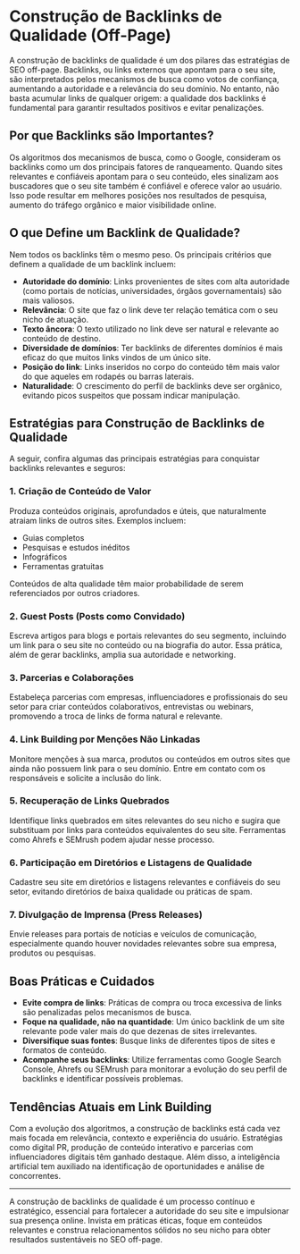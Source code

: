 # Construção de Backlinks de Qualidade (Off-Page)

A construção de backlinks de qualidade é um dos pilares das estratégias de SEO off-page. Backlinks, ou links externos que apontam para o seu site, são interpretados pelos mecanismos de busca como votos de confiança, aumentando a autoridade e a relevância do seu domínio. No entanto, não basta acumular links de qualquer origem: a qualidade dos backlinks é fundamental para garantir resultados positivos e evitar penalizações.

## Por que Backlinks são Importantes?

Os algoritmos dos mecanismos de busca, como o Google, consideram os backlinks como um dos principais fatores de ranqueamento. Quando sites relevantes e confiáveis apontam para o seu conteúdo, eles sinalizam aos buscadores que o seu site também é confiável e oferece valor ao usuário. Isso pode resultar em melhores posições nos resultados de pesquisa, aumento do tráfego orgânico e maior visibilidade online.

## O que Define um Backlink de Qualidade?

Nem todos os backlinks têm o mesmo peso. Os principais critérios que definem a qualidade de um backlink incluem:

- **Autoridade do domínio**: Links provenientes de sites com alta autoridade (como portais de notícias, universidades, órgãos governamentais) são mais valiosos.
- **Relevância**: O site que faz o link deve ter relação temática com o seu nicho de atuação.
- **Texto âncora**: O texto utilizado no link deve ser natural e relevante ao conteúdo de destino.
- **Diversidade de domínios**: Ter backlinks de diferentes domínios é mais eficaz do que muitos links vindos de um único site.
- **Posição do link**: Links inseridos no corpo do conteúdo têm mais valor do que aqueles em rodapés ou barras laterais.
- **Naturalidade**: O crescimento do perfil de backlinks deve ser orgânico, evitando picos suspeitos que possam indicar manipulação.

## Estratégias para Construção de Backlinks de Qualidade

A seguir, confira algumas das principais estratégias para conquistar backlinks relevantes e seguros:

### 1. **Criação de Conteúdo de Valor**

Produza conteúdos originais, aprofundados e úteis, que naturalmente atraiam links de outros sites. Exemplos incluem:

- Guias completos
- Pesquisas e estudos inéditos
- Infográficos
- Ferramentas gratuitas

Conteúdos de alta qualidade têm maior probabilidade de serem referenciados por outros criadores.

### 2. **Guest Posts (Posts como Convidado)**

Escreva artigos para blogs e portais relevantes do seu segmento, incluindo um link para o seu site no conteúdo ou na biografia do autor. Essa prática, além de gerar backlinks, amplia sua autoridade e networking.

### 3. **Parcerias e Colaborações**

Estabeleça parcerias com empresas, influenciadores e profissionais do seu setor para criar conteúdos colaborativos, entrevistas ou webinars, promovendo a troca de links de forma natural e relevante.

### 4. **Link Building por Menções Não Linkadas**

Monitore menções à sua marca, produtos ou conteúdos em outros sites que ainda não possuem link para o seu domínio. Entre em contato com os responsáveis e solicite a inclusão do link.

### 5. **Recuperação de Links Quebrados**

Identifique links quebrados em sites relevantes do seu nicho e sugira que substituam por links para conteúdos equivalentes do seu site. Ferramentas como Ahrefs e SEMrush podem ajudar nesse processo.

### 6. **Participação em Diretórios e Listagens de Qualidade**

Cadastre seu site em diretórios e listagens relevantes e confiáveis do seu setor, evitando diretórios de baixa qualidade ou práticas de spam.

### 7. **Divulgação de Imprensa (Press Releases)**

Envie releases para portais de notícias e veículos de comunicação, especialmente quando houver novidades relevantes sobre sua empresa, produtos ou pesquisas.

## Boas Práticas e Cuidados

- **Evite compra de links**: Práticas de compra ou troca excessiva de links são penalizadas pelos mecanismos de busca.
- **Foque na qualidade, não na quantidade**: Um único backlink de um site relevante pode valer mais do que dezenas de sites irrelevantes.
- **Diversifique suas fontes**: Busque links de diferentes tipos de sites e formatos de conteúdo.
- **Acompanhe seus backlinks**: Utilize ferramentas como Google Search Console, Ahrefs ou SEMrush para monitorar a evolução do seu perfil de backlinks e identificar possíveis problemas.

## Tendências Atuais em Link Building

Com a evolução dos algoritmos, a construção de backlinks está cada vez mais focada em relevância, contexto e experiência do usuário. Estratégias como digital PR, produção de conteúdo interativo e parcerias com influenciadores digitais têm ganhado destaque. Além disso, a inteligência artificial tem auxiliado na identificação de oportunidades e análise de concorrentes.

---

A construção de backlinks de qualidade é um processo contínuo e estratégico, essencial para fortalecer a autoridade do seu site e impulsionar sua presença online. Invista em práticas éticas, foque em conteúdos relevantes e construa relacionamentos sólidos no seu nicho para obter resultados sustentáveis no SEO off-page.